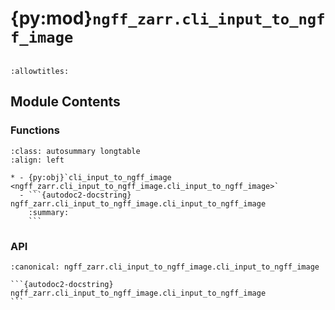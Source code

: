 # {py:mod}`ngff_zarr.cli_input_to_ngff_image`

```{py:module} ngff_zarr.cli_input_to_ngff_image
```

```{autodoc2-docstring} ngff_zarr.cli_input_to_ngff_image
:allowtitles:
```

## Module Contents

### Functions

````{list-table}
:class: autosummary longtable
:align: left

* - {py:obj}`cli_input_to_ngff_image <ngff_zarr.cli_input_to_ngff_image.cli_input_to_ngff_image>`
  - ```{autodoc2-docstring} ngff_zarr.cli_input_to_ngff_image.cli_input_to_ngff_image
    :summary:
    ```
````

### API

````{py:function} cli_input_to_ngff_image(backend: ngff_zarr.detect_cli_io_backend.ConversionBackend, input, output_scale: int = 0) -> ngff_zarr.ngff_image.NgffImage
:canonical: ngff_zarr.cli_input_to_ngff_image.cli_input_to_ngff_image

```{autodoc2-docstring} ngff_zarr.cli_input_to_ngff_image.cli_input_to_ngff_image
```
````
